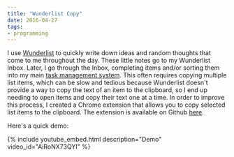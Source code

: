 ```yaml
---
title: "Wunderlist Copy"
date: 2016-04-27
tags:
- programming
---
```


I use [Wunderlist][wunderlist] to quickly write down ideas and random thoughts
that come to me throughout the day. These little notes go to my Wunderlist
Inbox. Later, I go through the Inbox, completing items and/or sorting them into
my main [task management system][trello]. This often requires copying multiple
list items, which can be slow and tedious because Wunderlist doesn't provide a way to copy the text of
an item to the clipboard, so I end up needing to open items and copy their text
one at a time. In order to improve this process, I created a Chrome extension
that allows you to copy selected list items to the clipboard. The extension is
available on Github [here][project-url].

<!--more-->

Here's a quick demo:

{% include youtube_embed.html description="Demo" video_id="AiRoNX73QYI" %}

[wunderlist]: https://www.wunderlist.com/
[trello]: https://trello.com/
[project-url]: https://github.com/spencewenski/wunderlist_copy
